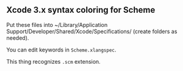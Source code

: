 Xcode 3.x syntax coloring for Scheme
------------------------------------

Put these files into ~/Library/Application Support/Developer/Shared/Xcode/Specifications/
(create folders as needed).

You can edit keywords in `Scheme.xlangspec`.

This thing recognizes `.scm` extension.